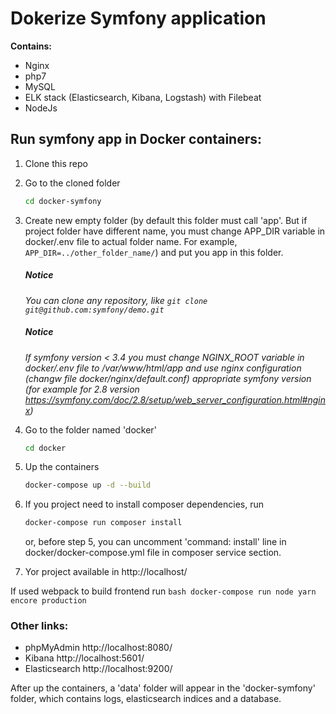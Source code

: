 # Dokerize Symfony application

**Contains:**
- Nginx
- php7
- MySQL
- ELK stack (Elasticsearch, Kibana, Logstash) with Filebeat
- NodeJs

## Run symfony app in Docker containers:

1. 
    Clone this repo

2. 
    Go to the cloned folder
    ```bash
    cd docker-symfony
    ```
3.
    Create new empty folder (by default this folder must call 'app'. But if project folder have different name, you must change APP_DIR variable in docker/.env file to actual folder name. For example, `APP_DIR=../other_folder_name/`) and put you app in this folder.
    ##### Notice
    _You can clone any repository, like `git clone git@github.com:symfony/demo.git`_
    ##### Notice
    _If symfony version < 3.4 you must change NGINX_ROOT variable in docker/.env file to /var/www/html/app and use nginx configuration (changw file docker/nginx/default.conf) appropriate symfony version (for example for 2.8 version https://symfony.com/doc/2.8/setup/web_server_configuration.html#nginx)_

4.
    Go to the folder named 'docker' 
    ```bash
    cd docker
    ```
5. 
    Up the containers
    ```bash
    docker-compose up -d --build
    ```
6. 
    If you project need to install composer dependencies, run
    ```bash
    docker-compose run composer install
    ```

    or, before step 5, you can uncomment 'command: install' line in docker/docker-compose.yml file in composer service section.

7. 
    Yor project available in http://localhost/

If used webpack to build frontend run ```bash docker-compose run node yarn encore production```

### Other links:
* phpMyAdmin http://localhost:8080/
* Kibana http://localhost:5601/
* Elasticsearch http://localhost:9200/

After up the containers, a 'data' folder will appear in the 'docker-symfony' folder, which contains logs, elasticsearch indices and a database.
